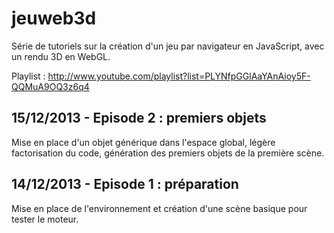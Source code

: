 jeuweb3d
========
Série de tutoriels sur la création d'un jeu par navigateur en JavaScript, avec un rendu 3D en WebGL.

Playlist : http://www.youtube.com/playlist?list=PLYNfpGGlAaYAnAioy5F-QQMuA9OQ3z6q4

15/12/2013 - Episode 2 : premiers objets
-
Mise en place d'un objet générique dans l'espace global, légère factorisation du code, génération des premiers objets de la première scène.

14/12/2013 - Episode 1 : préparation
-
Mise en place de l'environnement et création d'une scène basique pour tester le moteur.

